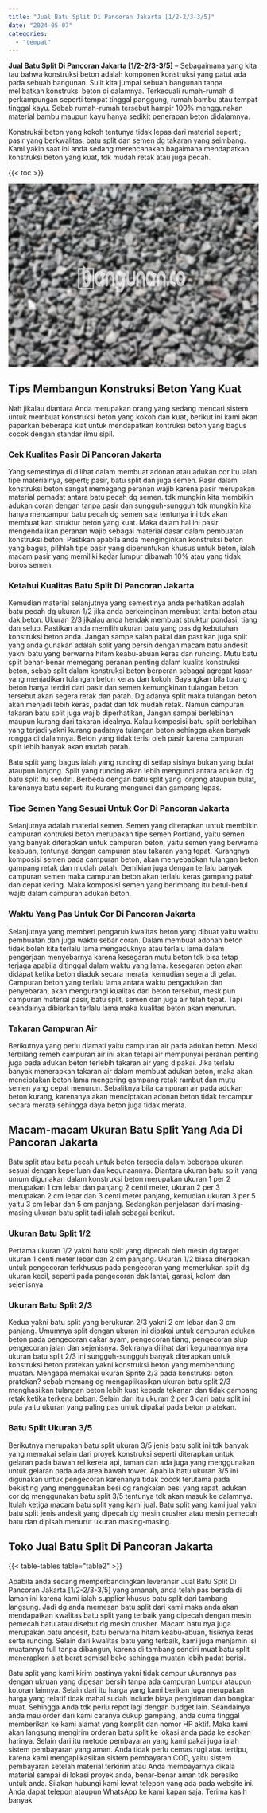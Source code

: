 ```yaml
---
title: "Jual Batu Split Di Pancoran Jakarta [1/2-2/3-3/5]"
date: "2024-05-07"
categories: 
  - "tempat"
---
```


**Jual Batu Split Di Pancoran Jakarta \[1/2-2/3-3/5\]** – Sebagaimana yang kita tau bahwa konstruksi beton adalah komponen konstruksi yang patut ada pada sebuah bangunan. Sulit kita jumpai sebuah bangunan tanpa melibatkan konstruksi beton di dalamnya. Terkecuali rumah-rumah di perkampungan seperti tempat tinggal panggung, rumah bambu atau tempat tinggal kayu. Sebab rumah-rumah tersebut hampir 100% menggunakan material bambu maupun kayu hanya sedikit penerapan beton didalamnya.

Konstruksi beton yang kokoh tentunya tidak lepas dari material seperti; pasir yang berkwalitas, batu split dan semen dg takaran yang seimbang. Kami yakin saat ini anda sedang merencanakan bagaimana mendapatkan konstruksi beton yang kuat, tdk mudah retak atau juga pecah.

{{< toc >}}

![Jual Batu Split Di Pancoran Jakarta [1/2-2/3-3/5]](/images/jual-batu-split-28.png)

## Tips Membangun Konstruksi Beton Yang Kuat

Nah jikalau diantara Anda merupakan orang yang sedang mencari sistem untuk membuat konstruksi beton yang kokoh dan kuat, berikut ini kami akan paparkan beberapa kiat untuk mendapatkan kontruksi beton yang bagus cocok dengan standar ilmu sipil.

### Cek Kualitas Pasir Di Pancoran Jakarta

Yang semestinya di dilihat dalam membuat adonan atau adukan cor itu ialah tipe materialnya, seperti; pasir, batu split dan juga semen. Pasir dalam konstruksi beton sangat memegang peranan wajib karena pasir merupakan material pemadat antara batu pecah dg semen. tdk mungkin kita membikin adukan coran dengan tanpa pasir dan sungguh-sungguh tdk mungkin kita hanya mencampur batu pecah dg semen saja tentunya ini tdk akan membuat kan struktur beton yang kuat. Maka dalam hal ini pasir mengendalikan peranan wajib sebagai material dasar dalam pembuatan konstruksi beton. Pastikan apabila anda menginginkan konstruksi beton yang bagus, pilihlah tipe pasir yang diperuntukan khusus untuk beton, ialah macam pasir yang memiliki kadar lumpur dibawah 10% atau yang tidak boros semen.

### Ketahui Kualitas Batu Split Di Pancoran Jakarta

Kemudian material selanjutnya yang semestinya anda perhatikan adalah batu pecah dg ukuran 1/2 jika anda berkeinginan membuat lantai beton atau dak beton. Ukuran 2/3 jikalau anda hendak membuat struktur pondasi, tiang dan selup. Pastikan anda memilih ukuran batu yang pas dg kebutuhan konstruksi beton anda. Jangan sampe salah pakai dan pastikan juga split yang anda gunakan adalah split yang bersih dengan macam batu andesit yakni batu yang berwarna hitam keabu-abuan keras dan runcing. Mutu batu split benar-benar memegang peranan penting dalam kualits konstruksi beton, sebab split dalam konstruksi beton berperan sebagai agregat kasar yang menjadikan tulangan beton keras dan kokoh. Bayangkan bila tulang beton hanya terdiri dari pasir dan semen kemungkinan tulangan beton tersebut akan segera retak dan patah. Dg adanya split maka tulangan beton akan menjadi lebih keras, padat dan tdk mudah retak. Namun campuran takaran batu split juga wajib diperhatikan, Jangan sampai berlebihan maupun kurang dari takaran idealnya. Kalau komposisi batu split berlebihan yang terjadi yakni kurang padatnya tulangan beton sehingga akan banyak rongga di dalamnya. Beton yang tidak terisi oleh pasir karena campuran split lebih banyak akan mudah patah.

Batu split yang bagus ialah yang runcing di setiap sisinya bukan yang bulat ataupun lonjong. Split yang runcing akan lebih mengunci antara adukan dg batu split itu sendiri. Berbeda dengan batu split yang lonjong ataupun bulat, karenanya batu seperti itu kurang mengunci dan gampang lepas.

### Tipe Semen Yang Sesuai Untuk Cor Di Pancoran Jakarta

Selanjutnya adalah material semen. Semen yang diterapkan untuk membikin campuran kontruksi beton merupakan tipe semen Portland, yaitu semen yang banyak diterapkan untuk campuran beton, yaitu semen yang berwarna keabuan, tentunya dengan campuran atau takaran yang tepat. Kurangnya komposisi semen pada campuran beton, akan menyebabkan tulangan beton gampang retak dan mudah patah. Demikian juga dengan terlalu banyak campuran semen maka campuran beton akan terlalu keras gampang patah dan cepat kering. Maka komposisi semen yang berimbang itu betul-betul wajib dalam campuran adukan beton.

### Waktu Yang Pas Untuk Cor Di Pancoran Jakarta

Selanjutnya yang memberi pengaruh kwalitas beton yang dibuat yaitu waktu pembuatan dan juga waktu sebar coran. Dalam membuat adonan beton tidak boleh kita terlalu lama mengaduknya atau terlalu lama dalam pengerjaan menyebarnya karena kesegaran mutu beton tdk bisa tetap terjaga apabila ditinggal dalam waktu yang lama. kesegaran beton akan didapat ketika beton diaduk secara merata, kemudian segera di gelar. Campuran beton yang terlalu lama antara waktu pengadukan dan penyebaran, akan mengurangi kualitas dari beton tersebut, meskipun campuran material pasir, batu split, semen dan juga air telah tepat. Tapi seandainya dibiarkan terlalu lama maka kualitas beton akan menurun.

### Takaran Campuran Air

Berikutnya yang perlu diamati yaitu campuran air pada adukan beton. Meski terbilang remeh campuran air ini akan tetapi air mempunyai peranan penting juga pada adukan beton terlebih takaran air yang dipakai. Jika terlalu banyak menerapkan takaran air dalam membuat adukan beton, maka akan menciptakan beton lama mengering gampang retak rambut dan mutu semen yang cepat menurun. Sebaliknya bila campuran air pada adukan beton kurang, karenanya akan menciptakan adonan beton tidak tercampur secara merata sehingga daya beton juga tidak merata.

## Macam-macam Ukuran Batu Split Yang Ada Di Pancoran Jakarta

Batu split atau batu pecah untuk beton tersedia dalam beberapa ukuran sesuai dengan keperluan dan kegunaannya. Diantara ukuran batu split yang umum digunakan dalam konstruksi beton merupakan ukuran 1 per 2 merupakan 1 cm lebar dan panjang 2 centi meter, ukuran 2 per 3 merupakan 2 cm lebar dan 3 centi meter panjang, kemudian ukuran 3 per 5 yaitu 3 cm lebar dan 5 cm panjang. Sedangkan penjelasan dari masing-masing ukuran batu split tadi ialah sebagai berikut.

### Ukuran Batu Split 1/2

Pertama ukuran 1/2 yakni batu split yang dipecah oleh mesin dg target ukuran 1 centi meter lebar dan 2 cm panjang. Ukuran 1/2 biasa diterapkan untuk pengecoran terkhusus pada pengecoran yang memerlukan split dg ukuran kecil, seperti pada pengecoran dak lantai, garasi, kolom dan sejenisnya.

### Ukuran Batu Split 2/3

Kedua yakni batu split yang berukuran 2/3 yakni 2 cm lebar dan 3 cm panjang. Umumnya split dengan ukuran ini dipakai untuk campuran adukan beton pada pengecoran cakar ayam, pengecoran tiang, pengecoran slup pengecoran jalan dan sejenisnya. Sekiranya dilihat dari kegunaannya nya ukuran batu split 2/3 ini sungguh-sungguh banyak diterapkan untuk konstruksi beton pratekan yakni konstruksi beton yang membendung muatan. Mengapa memakai ukuran Sprite 2/3 pada konstruksi beton pratekan? sebab memang dg mengaplikasikan ukuran batu split 2/3 menghasilkan tulangan beton lebih kuat kepada tekanan dan tidak gampang retak ketika terkena beban. Selain dari itu ukuran 2 per 3 dari batu split ini pula yaitu ukuran yang paling pas untuk dipakai pada beton pratekan.

### Batu Split Ukuran 3/5

Berikutnya merupakan batu split ukuran 3/5 jenis batu split ini tdk banyak yang memakai selain dari proyek konstruksi seperti diterapkan untuk gelaran pada bawah rel kereta api, taman dan ada juga yang menggunakan untuk gelaran pada ada area bawah tower. Apabila batu ukuran 3/5 ini digunakan untuk pengecoran karenanya tidak cocok terutama pada bekisting yang menggunakan besi dg rangkaian besi yang rapat, adukan cor dg menggunakan batu split 3/5 tentunya tdk akan masuk ke dalamnya. Itulah ketiga macam batu split yang kami jual. Batu split yang kami jual yakni batu split jenis andesit yang dipecah dg mesin crusher atau mesin pemecah batu dan dipisah menurut ukuran masing-masing.

## Toko Jual Batu Split Di Pancoran Jakarta

{{< table-tables table="table2" >}}

Apabila anda sedang memperbandingkan leveransir Jual Batu Split Di Pancoran Jakarta \[1/2-2/3-3/5\] yang amanah, anda telah pas berada di laman ini karena kami ialah supplier khusus batu split dari tambang langsung. Jadi dg anda memesan batu split dari kami maka anda akan mendapatkan kwalitas batu split yang terbaik yang dipecah dengan mesin pemecah batu atau disebut dg mesin crusher. Macam batu nya juga merupakan batu andesit, batu berwarna hitam keabu-abuan, fisiknya keras serta runcing. Selain dari kwalitas batu yang terbaik, kami juga menjamin isi muatannya full tanpa dibangun, karena di tambang sendiri muat batu split menerapkan alat berat semisal beko sehingga muatan lebih padat berisi.

Batu split yang kami kirim pastinya yakni tidak campur ukurannya pas dengan ukruan yang dipesan bersih tanpa ada campuran Lumpur ataupun kotoran lainnya. Selain dari itu harga yang kami berikan juga merupakan harga yang relatif tidak mahal sudah include biaya pengiriman dan bongkar muat. Sehingga Anda tdk perlu repot lagi dengan budget lain. Seandainya anda mau order dari kami caranya cukup gampang, anda cuma tinggal memberikan ke kami alamat yang komplit dan nomor HP aktif. Maka kami akan langsung mengirim orderan batu split ke lokasi anda pada ke esokan harinya. Selain dari itu metode pembayaran yang kami pakai juga ialah sistem pembayaran yang aman. Anda tidak perlu cemas rugi atau tertipu, karena kami mengaplikasikan sistem pembayaran COD, yaitu sistem pembayaran setelah material terkirim atau Anda membayarnya dikala material sampai di lokasi proyek anda, benar-benar aman tdk beresiko untuk anda. Silakan hubungi kami lewat telepon yang ada pada website ini. Anda dapat telepon ataupun WhatsApp ke kami kapan saja. Terima kasih banyak
